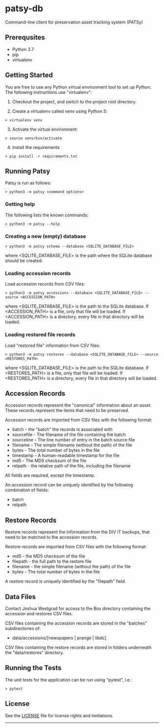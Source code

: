 # patsy-db

Command-line client for preservation asset tracking system (PATSy)

## Prerequsites

* Python 3.7
* pip
* virtualenv

## Getting Started

You are free to use any Python virtual environment tool to set up Python. The
following instructions use "virtualenv":

1) Checkout the project, and switch to the project root directory.

2) Create a virtualenv called venv using Python 3:

```
> virtualenv venv
```

3) Activate the virtual environment:

```
> source venv/bin/activate
```

4) Install the requirements

```
> pip install -r requirements.txt
```

## Running Patsy

Patsy is run as follows:

```
> python3 -m patsy <command options>
```

### Getting help

The following lists the known commands:

```
> python3 -m patsy --help
```

### Creating a new (empty) database

```
> python3 -m patsy schema --database <SQLITE_DATABASE_FILE>
```

where <SQLITE_DATABASE_FILE> is the path where the SQLite database should be
created.

### Loading accession records

Load accession records from CSV files:

```
> python3 -m patsy accessions --database <SQLITE_DATABASE_FILE> --source <ACCESSION_PATH>
```

where <SQLITE_DATABASE_FILE> is the path to the SQLite database. If
<ACCESSION_PATH> is a file, only that file will be loaded. If <ACCESSION_PATH>
is a directory, every file in that directory will be loaded.

### Loading restored file records

Load "restored file" information from CSV files:

```
> python3 -m patsy restores --database <SQLITE_DATABASE_FILE> --source <RESTORES_PATH>
```

where <SQLITE_DATABASE_FILE> is the path to the SQLite database. If
<RESTORES_PATH> is a file, only that file will be loaded. If <RESTORES_PATH>
is a directory, every file in that directory will be loaded.

## Accession Records

Accession records represent the "canonical" information about an asset. These
records represent the items that need to be preserved.

Accession records are imported from CSV files with the following format:

* batch - the "batch" the records is associated with
* sourcefile - The filename of the file containing the batch
* sourceline - The line number of entry in the batch source file
* filename - The simple filename (without the path) of the file
* bytes - The total number of bytes in the file
* timestamp - A human-readable timestamp for the file
* md5 - The MD5 checksum of the file
* relpath - the relative path of the file, including the filename

All fields are required, except the timestamp.

An accession record can be uniquely identified by the following combination
of fields:

* batch
* relpath

## Restore Records

Restore records represent the information from the DIV IT backups, that need
to be matched to the accession records.

Restore records are imported from CSV files with the following format:

* md5 - the MD5 checksum of the file
* filepath - the full path to the restore file
* filename - the simple filename (without the path) of the file
* bytes - The total number of bytes in the file

A restore record is uniquely identified by the "filepath" field.

## Data Files

Contact Joshua Westgrad for access to the Box directory containing the
accession and restores CSV files.

CSV files containing the accession records are stored in the "batches"
subdirectories of:

* data/accessions/[newspapers | prange | libdc]

CSV files containing the restore records are stored in folders underneath
the "data/restores" directory.

## Running the Tests

The unit tests for the application can be run using "pytest", i.e.:

```
> pytest
```

## License

See the [LICENSE](LICENSE) file for license rights and limitations.

---

[1]: https://docs.python-guide.org/dev/virtualenvs/#virtualenvwrapper
